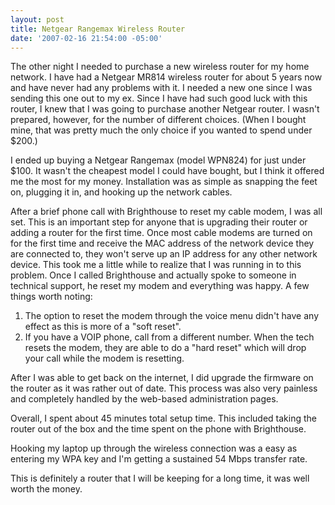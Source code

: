 ```yaml
---
layout: post
title: Netgear Rangemax Wireless Router
date: '2007-02-16 21:54:00 -05:00'
---
```


The other night I needed to purchase a new wireless router for my home network. I have had a Netgear MR814 wireless router for about 5 years now and have never had any problems with it. I needed a new one since I was sending this one out to my ex. Since I have had such good luck with this router, I knew that I was going to purchase another Netgear router. I wasn't prepared, however, for the number of different choices. (When I bought mine, that was pretty much the only choice if you wanted to spend under $200.)

I ended up buying a Netgear Rangemax (model WPN824) for just under $100. It wasn't the cheapest model I could have bought, but I think it offered me the most for my money. Installation was as simple as snapping the feet on, plugging it in, and hooking up the network cables.

After a brief phone call with Brighthouse to reset my cable modem, I was all set. This is an important step for anyone that is upgrading their router or adding a router for the first time. Once most cable modems are turned on for the first time and receive the MAC address of the network device they are connected to, they won't serve up an IP address for any other network device. This took me a little while to realize that I was running in to this problem. Once I called Brighthouse and actually spoke to someone in technical support, he reset my modem and everything was happy. A few things worth noting:

1.  The option to reset the modem through the voice menu didn't have any effect as this is more of a "soft reset".
2.  If you have a VOIP phone, call from a different number. When the tech resets the modem, they are able to do a "hard reset" which will drop your call while the modem is resetting. 

After I was able to get back on the internet, I did upgrade the firmware on the router as it was rather out of date. This process was also very painless and completely handled by the web-based administration pages.

Overall, I spent about 45 minutes total setup time. This included taking the router out of the box and the time spent on the phone with Brighthouse.

Hooking my laptop up through the wireless connection was a easy as entering my WPA key and I'm getting a sustained 54 Mbps transfer rate.

This is definitely a router that I will be keeping for a long time, it was well worth the money.
